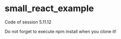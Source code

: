 # small_react_example

Code of session 5.11.12

Do not forget to execute npm install when you clone it!
